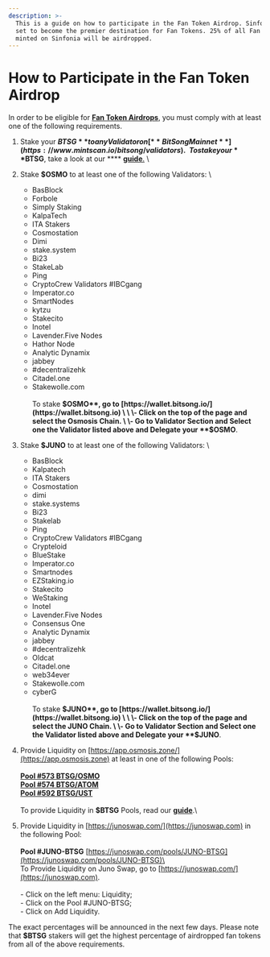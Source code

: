```yaml
---
description: >-
  This is a guide on how to participate in the Fan Token Airdrop. Sinfonia is
  set to become the premier destination for Fan Tokens. 25% of all Fan Tokens
  minted on Sinfonia will be airdropped.
---
```


# How to Participate in the Fan Token Airdrop

In order to be eligible for [**Fan Token Airdrops**](https://bitsong.io/airdrop/), you must comply with at least one of the following requirements.

1. Stake your **$BTSG** to any Validator on [**BitSong Mainnet**](https://www.mintscan.io/bitsong/validators). \
   \
   To stake your **$BTSG**, take a look at our **** [**guide**.](how-to-stake-usdbtsg.md) \

2. Stake **$OSMO** to at least one of the following Validators: \

   * BasBlock
   * Forbole
   * Simply Staking
   * KalpaTech
   * ITA Stakers
   * Cosmostation
   * Dimi
   * stake.system
   * Bi23
   * StakeLab
   * Ping
   * CryptoCrew Validators #IBCgang
   * Imperator.co
   * SmartNodes
   * kytzu
   * Stakecito
   * Inotel
   * Lavender.Five Nodes
   * Hathor Node
   * Analytic Dynamix
   * jabbey
   * \#decentralizehk
   * Citadel.one
   * Stakewolle.com\
     \
     To stake **$OSMO**, go to [https://wallet.bitsong.io/](https://wallet.bitsong.io) \
     \
     \- Click on the top of the page and select the Osmosis Chain. \
     \- Go to Validator Section and Select one the Validator listed above and Delegate your **$OSMO**.&#x20;
3. Stake **$JUNO** to at least one of the following Validators: \

   * BasBlock
   * Kalpatech
   * ITA Stakers
   * Cosmostation
   * dimi
   * stake.systems
   * Bi23
   * Stakelab
   * Ping
   * CryptoCrew Validators #IBCgang
   * Crypteloid
   * BlueStake
   * Imperator.co
   * Smartnodes
   * EZStaking.io
   * Stakecito
   * WeStaking
   * Inotel
   * Lavender.Five Nodes
   * Consensus One
   * Analytic Dynamix
   * jabbey
   * \#decentralizehk
   * Oldcat
   * Citadel.one
   * web34ever
   * Stakewolle.com
   * cyberG\
     \
     To stake **$JUNO**, go to [https://wallet.bitsong.io/](https://wallet.bitsong.io) \
     \
     \- Click on the top of the page and select the JUNO Chain. \
     \- Go to Validator Section and Select one the Validator listed above and Delegate your **$JUNO**.&#x20;
4. Provide Liquidity on [https://app.osmosis.zone/](https://app.osmosis.zone) at least in one of the following Pools:\
   \
   [**Pool #573 BTSG/OSMO**](https://app.osmosis.zone/pool/573)\
   [**Pool #574 BTSG/ATOM**](https://app.osmosis.zone/pool/574)\
   [**Pool #592 BTSG/UST**](https://app.osmosis.zone/pool/592)\
   \
   To provide Liquidity in **$BTSG** Pools, read our [**guide**](how-to-add-usdbtsg-liquidity-to-osmosis-pools.md).\

5. Provide Liquidity in [https://junoswap.com/](https://junoswap.com) in the following Pool: \
   \
   **Pool #JUNO-BTSG** [https://junoswap.com/pools/JUNO-BTSG](https://junoswap.com/pools/JUNO-BTSG)\
   \
   To Provide Liquidity on Juno Swap, go to [https://junoswap.com/](https://junoswap.com). \
   \
   \- Click on the left menu: Liquidity;\
   \- Click on the Pool #JUNO-BTSG;\
   \- Click on Add Liquidity.\
   &#x20;

The exact percentages will be announced in the next few days. Please note that **$BTSG** stakers will get the highest percentage of airdropped fan tokens from all of the above requirements.
